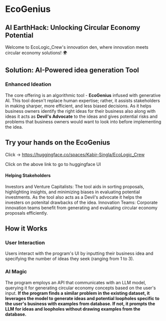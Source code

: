 # EcoGenius
## AI EarthHack: Unlocking Circular Economy Potential 

Welcome to EcoLogic_Crew's innovation den, where innovation meets circular economy solutions! 🌍


## Solution: AI-Powered idea generation Tool
### Enhanced Ideation
The core offering is an algorithmic tool - **EcoGenius** infused with generative AI. This tool doesn't replace human expertise; rather, it assists stakeholders in making sharper, more efficient, and less biased decisions. As it helps business owners identify the right ideas for their business also along with ideas it acts as **Devil's Advocate** to the ideas and gives potential risks and problems that business owners would want to look into before implementing the idea.

## Try your hands on the EcoGenius
Click -> https://huggingface.co/spaces/Kabir-Singla/EcoLogic_Crew

Click on the above link to go to huggingface UI 

#### Helping Stakeholders
Investors and Venture Capitalists: The tool aids in sorting proposals, highlighting insights, and minimizing biases in evaluating potential investments. As the tool also acts as a Devil's advocate it helps the investers on potenital drawbacks of the idea.
Innovation Teams: Corporate innovation teams benefit from generating and evaluating circular economy proposals efficiently.

## How it Works

### User Interaction

Users interact with the program's UI by inputting their business idea and specifying the number of ideas they seek (ranging from 1 to 3). 

### AI Magic

The program employs an API that communicates with an LLM model, querying it for generating circular economy concepts based on the user's input. **If the program finds a similar problem in the existing dataset, it leverages the model to generate ideas and potential loopholes specific to the user's business with examples from database. If not, it prompts the LLM for ideas and loopholes without drawing examples from the database.**

